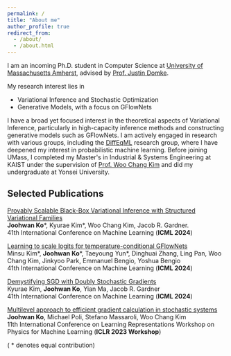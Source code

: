 ```yaml
---
permalink: /
title: "About me"
author_profile: true
redirect_from: 
  - /about/
  - /about.html
---
```


I am an incoming Ph.D. student in Computer Science at [University of Massachusetts Amherst](https://www.cics.umass.edu/), advised by [Prof. Justin Domke](https://www.cics.umass.edu/faculty/directory/domke-justin). 

My research interest lies in 
- Variational Inference and Stochastic Optimization
- Generative Models, with a focus on GFlowNets

I have a broad yet focused interest in the theoretical aspects of Variational Inference, particularly in high-capacity inference methods and constructing generative models such as GFlowNets. I am actively engaged in research with various groups, including the [DiffEqML](https://github.com/DiffEqML) research group, where I have deepened my interest in probabilistic machine learning. Before joining UMass, I completed my Master's in Industrial & Systems Engineering at KAIST under the supervision of [Prof. Woo Chang Kim](https://felab.kaist.ac.kr/team.html) and did my undergraduate at Yonsei University.


<!-- <span style="color:red"> [News] </span>
news -->
## Selected Publications

[Provably Scalable Black-Box Variational Inference with Structured Variational Families](https://arxiv.org/pdf/2401.10989)\
**Joohwan Ko**\*, Kyurae Kim\*, Woo Chang Kim, Jacob R. Gardner.\
41th International Conference on Machine Learning (**ICML 2024**)

[Learning to scale logits for temperature-conditional GFlowNets](https://arxiv.org/pdf/2310.02823)\
Minsu Kim\*, **Joohwan Ko**\*, Taeyoung Yun\*, Dinghuai Zhang, Ling Pan, Woo Chang Kim, 
Jinkyoo Park, Emmanuel Bengio, Yoshua Bengio\
41th International Conference on Machine Learning (**ICML 2024**)

[Demystifying SGD with Doubly Stochastic Gradients](https://arxiv.org/pdf/2406.00920)\
Kyurae Kim, **Joohwan Ko**, Yian Ma, Jacob R. Gardner\
41th International Conference on Machine Learning (**ICML 2024**)

[Multilevel approach to efficient gradient calculation in stochastic systems
](https://openreview.net/pdf?id=SGmR37uf2s)\
**Joohwan Ko**, Michael Poli, Stefano Massaroli, Woo Chang Kim\
11th International Conference on Learning Representations Workshop on Physics for Machine Learning (**ICLR 2023 Workshop**)

( * denotes equal contribution)

